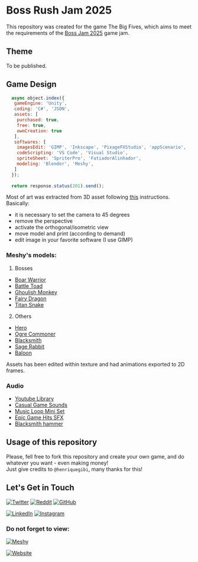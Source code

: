 # Boss Rush Jam 2025

This repository was created for the game The Big Fives, which aims to meet the requirements of the [Boss Jam 2025](https://itch.io/jam/boss-rush-jam-2025) game jam.


## Theme
To be published.

## Game Design
```javascript
  async object.index({
   gameEngine: 'Unity',
   coding: 'C#', 'JSON',
   assets: [
    purchased: true,
    free: true,
    ownCreation: true
   ],
   softwares: [
    imagesEdit: 'GIMP', 'Inkscape', 'PixageFXStudio', 'appScenario',
    codeScripting: 'VS Code', 'Visual Studio',
    spriteSheet: 'SpriterPro', 'FatiadorAlinhador',
    modeling: 'Blender', 'Meshy',
   ]
  });
  
  return response.status(201).send();
```

Most of art was extracted from 3D asset following [this](https://forums.rpgmakerweb.com/index.php?threads/camera-angle-to-create-2d-images-from-3d-models.111104/) instructions. Basically:
- it is necessary to set the camera to 45 degrees
- remove the perspective
- activate the orthogonal/isometric view
- move model and print (according to demand)
- edit image in your favorite software (I use GIMP)

### Meshy's models:

1. Bosses

- [Boar Warrior](https://www.meshy.ai/3d-models/boar-warior-unreal-engine-5-highest-quality-highest-resolution-insane-detailed-character-design-zbrush-vray-0191b36f-6332-72b1-940e-44cbf99761a8?showcaseId=0191b3b4-1742-72b7-bfdf-fe5852e93810)
- [Battle Toad](https://www.meshy.ai/3d-models/Ogre-Toad-0191eb79-bc11-7ae6-ac94-c98438a26a76?showcaseId=01921f30-8aaf-7b56-b2a3-36fa60a1d432)
- [Ghoulish Monkey](https://www.meshy.ai/3d-models/Ghoulish-Werewolf-0192618b-f5ba-72b5-872f-8864c50a0832?showcaseId=01926191-079c-72b5-9496-8bc711c0e430)
- [Fairy Dragon](https://www.meshy.ai/3d-models/Mystic-Fairy-Dragon-01925494-f9c6-70fd-83e9-2a8eb6d6e125?showcaseId=019254a2-7a51-70fd-9776-47fc2267411b)
- [Titan Snake](https://www.meshy.ai/3d-models/Venomous-Majesty-Serpent-warm-tone-01929a01-9d7d-78e7-b40a-c52e55019361?showcaseId=01929a06-31a5-78e7-b3bf-6b9247e08fc8)

2. Others
- [Hero](https://www.meshy.ai/3d-models/Ninja-warrior-weaponless-spiky-gray-hair-red-scarf-covering-the-neck-with-the-excess-falling-to-the-back-black-armor-gold-details-on-the-armor-graygreen-sweatshirt-and-pants-underneath-the-armor-yellow-belt-metal-gloves-arm-protectors-armor-on-the-legs-reinforced-boots-human-size-apose-or-tpose-game-asset-rgp-character-4k-unreal-zbrush-0192ddc3-8ee0-7d9a-bc8f-842197908cee?showcaseId=0192e90b-e72c-7174-9c0b-a625cf5a3189)
- [Ogre Commoner](https://www.meshy.ai/3d-models/Ogre-commoner-realistic-019256ed-fc6a-7134-88a3-f1ab306c5400?showcaseId=019256f2-9393-7136-b492-08dc89baab80)
- [Blacksmith](https://www.meshy.ai/3d-models/realistic-typicalblacksmith-of-a-medieval-city-with-outstretched-arms-a-hammae-in-one-of-the-hands-tpose-unreal-engine-aaa-game-asset-zbrush-01926185-93cd-72b4-9139-49767532faa0?showcaseId=01926188-d5b7-72b5-ad3e-6a65a1af735b)
- [Sage Rabbit](https://www.meshy.ai/3d-models/Anthropomorphic-creature-resembling-a-rabbit-Wears-a-wizards-robe-Erect-posture-has-human-hands-and-rabbit-feet-It-has-big-rabbit-ears-Body-proportions-of-a-human-High-quality-high-end-01926128-ea02-729f-bc74-1f75f30543fa?showcaseId=01926139-01a0-72a1-b10e-1eac0821cd09)
- [Baloon](https://www.meshy.ai/3d-models/Cappadocia-Balloon-realistic-01927304-7e71-754f-acfd-a9953b5ff73c)
[]()

Assets has been edited within texture and had animations exported to 2D frames.

### Audio

- [Youtube Library](https://www.youtube.com/audiolibrary)
- [Casual Game Sounds](https://assetstore.unity.com/packages/audio/sound-fx/free-casual-game-sfx-pack-54116#description)
- [Music Loop Mini Set](https://assetstore.unity.com/packages/audio/music/music-loops-mini-set-70967)
- [Epic Game Hits SFX](https://assetstore.unity.com/packages/audio/sound-fx/epic-game-hits-sfx-36617)
- [Blacksmith hammer](https://www.youtube.com/watch?v=0RGUU0d9Kyg)

## Usage of this repository
Please, fell free to fork this repository and create your own game, and do whatever you want - even making money!<br>
Just give credits to ```@henriquegibi```, many thanks for this!

## Let's Get in Touch

[![Twitter](https://img.shields.io/badge/Twitter-1DA1F2?style=for-the-badge&logo=twitter&logoColor=white)](https://x.com/henriquegibi)
[![Reddit](https://img.shields.io/badge/Reddit-FF4500?style=for-the-badge&logo=reddit&logoColor=white)](https://www.reddit.com/user/henrique-gibi)
[![GitHub](https://img.shields.io/badge/GitHub-181717?style=for-the-badge&logo=github&logoColor=white)](https://github.com/henriquegibi)

[![LinkedIn](https://img.shields.io/badge/LinkedIn-0A66C2?style=for-the-badge&logo=linkedin&logoColor=white)](https://www.linkedin.com/in/henriquedepadua/)
[![Instagram](https://img.shields.io/badge/Instagram-E4405F?style=for-the-badge&logo=instagram&logoColor=white)](https://www.instagram.com/henriquegibi/)

### Do not forget to view:

[![Meshy](https://img.shields.io/badge/Meshy-Visit%20My%20Profile-blue?style=for-the-badge)](https://www.meshy.ai/@henriquegibi)

[![Website](https://img.shields.io/badge/Website-Visit%20My%20Site-blue?style=for-the-badge)](https://henriquegibi.click/)
